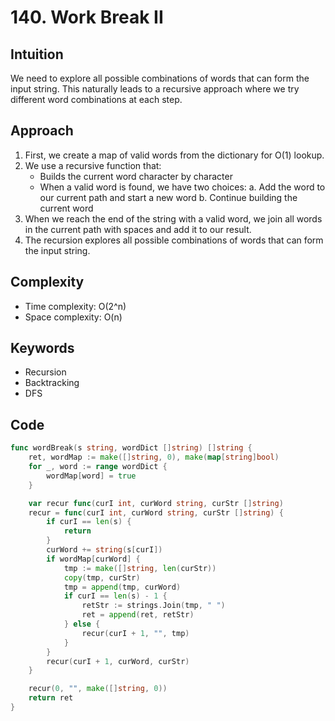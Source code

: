 # 140. Work Break II

## Intuition

We need to explore all possible combinations of words that can form the input string. This naturally leads to a recursive approach where we try different word combinations at each step.

## Approach

1. First, we create a map of valid words from the dictionary for O(1) lookup.
2. We use a recursive function that:
   - Builds the current word character by character
   - When a valid word is found, we have two choices:
     a. Add the word to our current path and start a new word
     b. Continue building the current word
3. When we reach the end of the string with a valid word, we join all words in the current path with spaces and add it to our result.
4. The recursion explores all possible combinations of words that can form the input string.

## Complexity

- Time complexity: O(2^n)
- Space complexity: O(n)

## Keywords

- Recursion
- Backtracking
- DFS

## Code

```go
func wordBreak(s string, wordDict []string) []string {
    ret, wordMap := make([]string, 0), make(map[string]bool)
    for _, word := range wordDict {
        wordMap[word] = true
    }

    var recur func(curI int, curWord string, curStr []string)
    recur = func(curI int, curWord string, curStr []string) {
        if curI == len(s) {
            return
        }
        curWord += string(s[curI])
        if wordMap[curWord] {
            tmp := make([]string, len(curStr))
            copy(tmp, curStr)
            tmp = append(tmp, curWord)
            if curI == len(s) - 1 {
                retStr := strings.Join(tmp, " ")
                ret = append(ret, retStr)    
            } else {
                recur(curI + 1, "", tmp)
            }
        }
        recur(curI + 1, curWord, curStr)
    }

    recur(0, "", make([]string, 0))
    return ret
}
```
